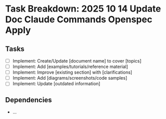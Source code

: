 # Task Breakdown: 2025 10 14 Update Doc Claude Commands Openspec Apply

## Tasks

- [ ] Implement: Create/Update [document name] to cover [topics]
- [ ] Implement: Add [examples/tutorials/reference material]
- [ ] Implement: Improve [existing section] with [clarifications]
- [ ] Implement: Add [diagrams/screenshots/code samples]
- [ ] Implement: Update [outdated information]

## Dependencies

- ...
